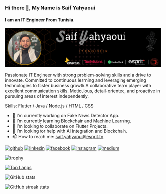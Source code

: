 ### Hi there 👋, My Name is Saif Yahyaoui
#### I am an IT Engineer From Tunisia.
![I am an IT Engineer From Tunisia.](https://github.com/Saif-Yahyaoui/Saif-Yahyaoui/blob/main/Banner.png)

Passionate IT Engineer with strong problem-solving skills and a drive to innovate. Committed to continuous learning and leveraging emerging technologies to foster business growth.A collaborative team player with excellent communication skills. Meticulous, detail-oriented, and proactive in pursuing areas of interest independently.

Skills: Flutter / Java / Node.js / HTML / CSS

- 🔭 I’m currently working on Fake News Detector App. 
- 🌱 I’m currently learning Blockchain and Machine Learning. 
- 👯 I’m looking to collaborate on Flutter Projects. 
- 🤔 I’m looking for help with AI integration and Blockchain. 
- 📫 How to reach me: saif.yahyaoui@esprit.tn 


[<img src='https://cdn.jsdelivr.net/npm/simple-icons@3.0.1/icons/github.svg' alt='github' height='40'>](https://github.com/Saif-Yahyaoui)  [<img src='https://cdn.jsdelivr.net/npm/simple-icons@3.0.1/icons/linkedin.svg' alt='linkedin' height='40'>](https://www.linkedin.com/in/saif-yahyaoui-25333927b/)  [<img src='https://cdn.jsdelivr.net/npm/simple-icons@3.0.1/icons/facebook.svg' alt='facebook' height='40'>](https://www.facebook.com/yahyaouisaif98)  [<img src='https://cdn.jsdelivr.net/npm/simple-icons@3.0.1/icons/instagram.svg' alt='instagram' height='40'>](https://www.instagram.com/saif.yah/)  [<img src='https://cdn.jsdelivr.net/npm/simple-icons@3.0.1/icons/medium.svg' alt='medium' height='40'>](https://medium.com/@saif.yahyaoui)  

[![trophy](https://github-profile-trophy.vercel.app/?username=Saif-Yahyaoui)](https://github.com/ryo-ma/github-profile-trophy)

[![Top Langs](https://github-readme-stats.vercel.app/api/top-langs/?username=Saif-Yahyaoui)](https://github.com/anuraghazra/github-readme-stats)

![GitHub stats](https://github-readme-stats.vercel.app/api?username=Saif-Yahyaoui&show_icons=true)  

![GitHub streak stats](https://streak-stats.demolab.com/?user=Saif-Yahyaoui)  

